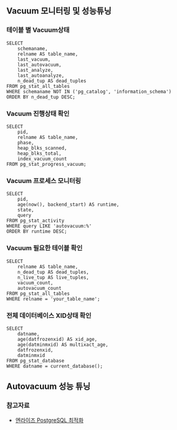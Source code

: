 ## Vacuum 모니터링 및 성능튜닝

### 테이블 별 Vacuum상태
```
SELECT 
    schemaname,
    relname AS table_name,
    last_vacuum,
    last_autovacuum,
    last_analyze,
    last_autoanalyze,
    n_dead_tup AS dead_tuples
FROM pg_stat_all_tables
WHERE schemaname NOT IN ('pg_catalog', 'information_schema')
ORDER BY n_dead_tup DESC;
```

### Vacuum 진행상태 확인
```
SELECT 
    pid, 
    relname AS table_name, 
    phase, 
    heap_blks_scanned, 
    heap_blks_total, 
    index_vacuum_count 
FROM pg_stat_progress_vacuum;
```

### Vacuum 프로세스 모니터링
```
SELECT 
    pid, 
    age(now(), backend_start) AS runtime, 
    state, 
    query 
FROM pg_stat_activity 
WHERE query LIKE 'autovacuum:%'
ORDER BY runtime DESC;
```

### Vacuum 필요한 테이블 확인
```
SELECT 
    relname AS table_name, 
    n_dead_tup AS dead_tuples, 
    n_live_tup AS live_tuples, 
    vacuum_count, 
    autovacuum_count 
FROM pg_stat_all_tables 
WHERE relname = 'your_table_name';
```

### 전체 데이터베이스 XID상태 확인
```
SELECT 
    datname, 
    age(datfrozenxid) AS xid_age, 
    age(datminmxid) AS multixact_age, 
    datfrozenxid, 
    datminmxid 
FROM pg_stat_database 
WHERE datname = current_database();
```

## Autovacuum 성능 튜닝
### 참고자료
- [엔라이즈 PostgreSQL 최적화](https://nrise.github.io/posts/postgresql-autovacuum/)

